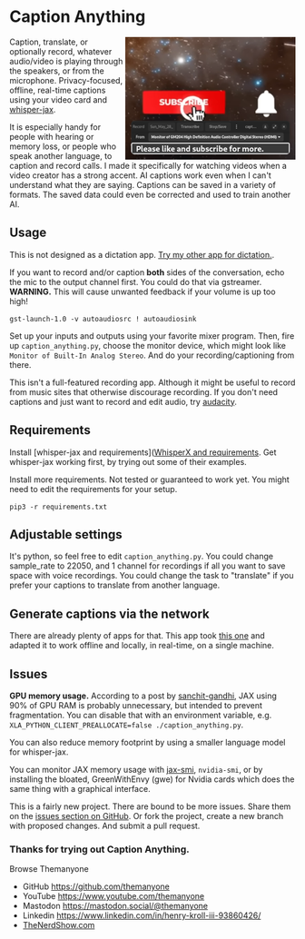 # Caption Anything

<img src="img/ss.png" width="300" align="right">

Caption, translate, or optionally record, whatever audio/video is playing through the speakers, or from the microphone. Privacy-focused, offline, real-time captions using your video card and [whisper-jax](https://github.com/sanchit-gandhi/whisper-jax/).

It is especially handy for people with hearing or memory loss, or people who speak another language, to caption and record calls. I made it specifically for watching videos when a video creator has a strong accent. AI captions work even when I can't understand what they are saying. Captions can be saved in a variety of formats. The saved data could even be corrected and used to train another AI.

## Usage

This is not designed as a dictation app. [Try my other app for dictation.](https://github.com/themanyone/whisper_dictation).

If you want to record and/or caption **both** sides of the conversation, echo the mic to the output channel first. You could do that via gstreamer. **WARNING.** This will cause unwanted feedback if your volume is up too high!

```
gst-launch-1.0 -v autoaudiosrc ! autoaudiosink
```

Set up your inputs and outputs using your favorite mixer program. Then, fire up `caption_anything.py`, choose the monitor device, which might look like `Monitor of Built-In Analog Stereo`. And do your recording/captioning from there.

This isn't a full-featured recording app. Although it might be useful to record from music sites that otherwise discourage recording. If you don't need captions and just want to record and edit audio, try [audacity](https://sourceforge.net/projects/audacity/).

## Requirements

Install [whisper-jax and requirements]([WhisperX and requirements](https://github.com/sanchit-gandhi/whisper-jax). Get whisper-jax working first, by trying out some of their examples.

Install more requirements. Not tested or guaranteed to work yet. You might need to edit the requirements for your setup.

```
pip3 -r requirements.txt
```

## Adjustable settings

It's python, so feel free to edit `caption_anything.py`. You could change sample_rate to 22050, and 1 channel for recordings if all you want to save space with voice recordings. You could change the task to "translate" if you prefer your captions to translate from another language.

## Generate captions via the network

There are already plenty of apps for that. This app took [this one](https://github.com/sanchit-gandhi/whisper-jax/blob/main/app/app.py) and adapted it to work offline and locally, in real-time, on a single machine.

## Issues

**GPU memory usage.** According to a post by [sanchit-gandhi](https://github.com/sanchit-gandhi/whisper-jax/issues/7#issuecomment-1531124418), JAX using 90% of GPU RAM is probably unnecessary, but intended to prevent fragmentation. You can disable that with an environment variable, e.g. `XLA_PYTHON_CLIENT_PREALLOCATE=false ./caption_anything.py`.

You can also reduce memory footprint by using a smaller language model for whisper-jax.

You can monitor JAX memory usage with [jax-smi](https://github.com/ayaka14732/jax-smi), `nvidia-smi`, or by installing the bloated, GreenWithEnvy (gwe) for Nvidia cards which does the same thing with a graphical interface.

This is a fairly new project. There are bound to be more issues. Share them on the [issues section on GitHub](https://github.com/themanyone/caption_anything/issuess). Or fork the project, create a new branch with proposed changes. And submit a pull request.

### Thanks for trying out Caption Anything.

Browse Themanyone
- GitHub https://github.com/themanyone
- YouTube https://www.youtube.com/themanyone
- Mastodon https://mastodon.social/@themanyone
- Linkedin https://www.linkedin.com/in/henry-kroll-iii-93860426/
- [TheNerdShow.com](http://thenerdshow.com/)